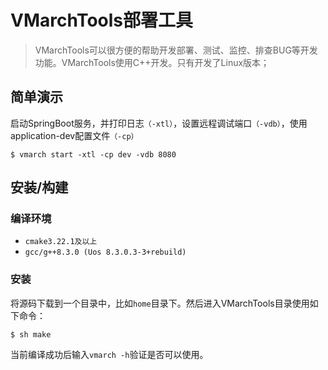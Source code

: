 # VMarchTools部署工具
> VMarchTools可以很方便的帮助开发部署、测试、监控、排查BUG等开发功能。VMarchTools使用C++开发。只有开发了Linux版本；

## 简单演示

启动SpringBoot服务，并打印日志`（-xtl）`，设置远程调试端口`（-vdb）`，使用application-dev配置文件`（-cp）`
```shell
$ vmarch start -xtl -cp dev -vdb 8080
```

## 安装/构建

### 编译环境

- `cmake3.22.1及以上`
- `gcc/g++8.3.0 (Uos 8.3.0.3-3+rebuild)`

### 安装
将源码下载到一个目录中，比如`home`目录下。然后进入VMarchTools目录使用如下命令：

```shell
$ sh make
```

当前编译成功后输入`vmarch -h`验证是否可以使用。